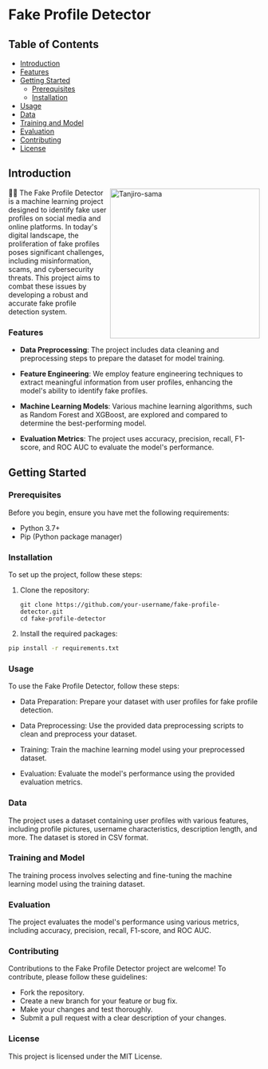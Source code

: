 # Fake Profile Detector

## Table of Contents

- [Introduction](#introduction)
- [Features](#features)
- [Getting Started](#getting-started)
  - [Prerequisites](#prerequisites)
  - [Installation](#installation)
- [Usage](#usage)
- [Data](#data)
- [Training and Model](#training-and-model)
- [Evaluation](#evaluation)
- [Contributing](#contributing)
- [License](#license)

## Introduction
<img align='right' src="https://github.com/anupammaurya6767/FakeProfileIdentifier/blob/main/assets/fake.jpg" alt="Tanjiro-sama" width="300" height="300">
🕵️‍♂️ The Fake Profile Detector is a machine learning project designed to identify fake user profiles on social media and online platforms. In today's digital landscape, the proliferation of fake profiles poses significant challenges, including misinformation, scams, and cybersecurity threats. This project aims to combat these issues by developing a robust and accurate fake profile detection system.



### Features

- **Data Preprocessing**: The project includes data cleaning and preprocessing steps to prepare the dataset for model training.

- **Feature Engineering**: We employ feature engineering techniques to extract meaningful information from user profiles, enhancing the model's ability to identify fake profiles.

- **Machine Learning Models**: Various machine learning algorithms, such as Random Forest and XGBoost, are explored and compared to determine the best-performing model.

- **Evaluation Metrics**: The project uses accuracy, precision, recall, F1-score, and ROC AUC to evaluate the model's performance.

## Getting Started

### Prerequisites

Before you begin, ensure you have met the following requirements:

- Python 3.7+
- Pip (Python package manager)

### Installation

To set up the project, follow these steps:

1. Clone the repository:

   ```shell
   git clone https://github.com/your-username/fake-profile-detector.git
   cd fake-profile-detector
   ```

2. Install the required packages:

```bash
pip install -r requirements.txt
```
### Usage
To use the Fake Profile Detector, follow these steps:
 - Data Preparation: Prepare your dataset with user profiles for fake profile detection.

 - Data Preprocessing: Use the provided data preprocessing scripts to clean and preprocess your dataset.

 - Training: Train the machine learning model using your preprocessed dataset.

 - Evaluation: Evaluate the model's performance using the provided evaluation metrics.


###  Data
The project uses a dataset containing user profiles with various features, including profile pictures, username characteristics, description length, and more. The dataset is stored in CSV format.

###  Training and Model
The training process involves selecting and fine-tuning the machine learning model using the training dataset.


### Evaluation
The project evaluates the model's performance using various metrics, including accuracy, precision, recall, F1-score, and ROC AUC.



### Contributing
Contributions to the Fake Profile Detector project are welcome! To contribute, please follow these guidelines:

 - Fork the repository.
 - Create a new branch for your feature or bug fix.
 - Make your changes and test thoroughly.
 - Submit a pull request with a clear description of your changes.

### License
This project is licensed under the MIT License.
